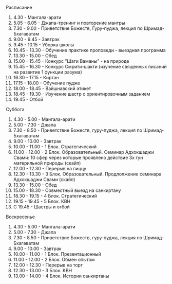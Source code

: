 Расписание
1. 4.30 - Мангала-арати
2. 5.05 - 6.05 - Джапа-тренинг и повторение мантры
3. 7.30 - 9.00 - Приветствие Божеств, Гуру-пуджа, лекция по Шримад-Бхагаватам
4. 9.00 - 9.45 - Завтрак
5. 9.45 - 10.15 - Уборка школы
6. 10.45 - 13.30 - Обучение практике проповеди - выездная программа
7. 13.30 - 15.00 - Обед
8. 15.00 - 15.45 - Конкурс "Шаги Ваманы" - на природе
9. 15.45 - 16.30 - Конкурс Смрити-шакти (изучение священных писаний на развитие 1 функции разума)
10. 16.30 - 17.15 - Киртан
11. 17.15 - 18.00 - Обучение пудже
12. 18.00 - 18.45 - Вайшнавский этикет
13. 18.45 - 19.30 - Изучение шастр с ориентировочным заданием
14. 19.45 - Отбой

Суббота
1. 4.30 - 5.00 - Мангала-арати
2. 5.00 - 7.30 - Джапа
3. 7.30 - 8.50 - Приветствие Божеств, гуру-пуджа, лекция по Шримад-Бхагаватам
4. 9.00 - 10.00 - Завтрак
5. 10.00 - 11.00 - 1 Блок. Стратегический
6. 11.00 - 12.00 - 2 Блок. Образовательный. Семинар Адхокшаджи Свами: 10 сфер через которые проявлено действие 3х гун материльной природы (скайп)
7. 12.00 - 12.30 - Перерыв на пиццу
8. 12.30 - 13.30 - 3 Блок. Образовательный. Продлолжение семинара Адхокшаджи Свами (скайп)
9. 13.30 - 15.00 - Обед
10. 15.00 - 18.30 - Совместный выезд на санкиртану
11. 18.30 - 19.15 - 4 Блок. Стратегический
12. 19.15 - 19.45 - 5 Блок. КВН
13. С 19.45 - Шастры и отбой

Воскресенье
1. 4.30 - 5.00 - Мангала-арати
2. 5.00 - 7.30 - Джапа
3. 7.30 - 8.50 - Приветствие Божеств, гуру-пуджа, лекция по Шримад-Бхагаватам
4. 9.00 - 10.00 - Завтрак
5. 10.00 - 11.00 - 1 Блок. Презентационный
6. 11.00 - 12.00 - 2 Блок. Обмен опытом
7. 12.00 - 12.30 - Перерыв на торт
8. 12.30 - 13.00 - 3 Блок. КВН
9. 13.00 - 14.00 - 4 Блок. Истории санкиртаны